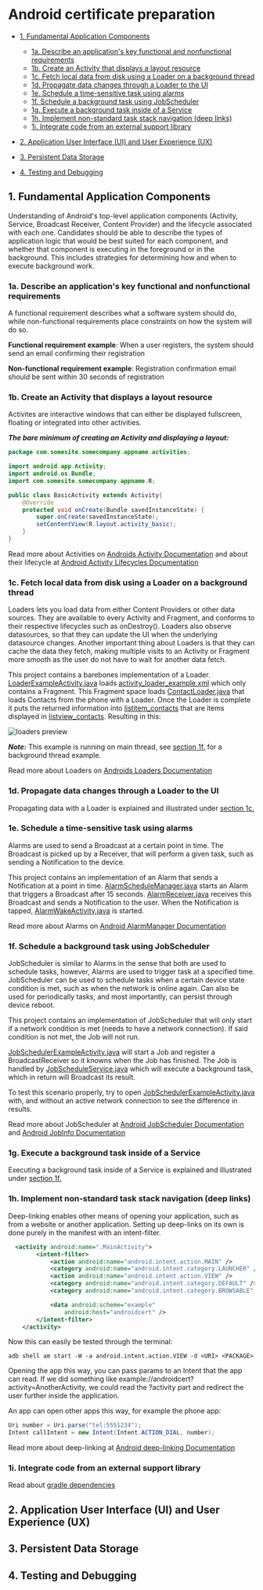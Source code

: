 # Android certificate preparation

* [1. Fundamental Application Components][1]
  * [1a. Describe an application's key functional and nonfunctional requirements][1a]
  * [1b. Create an Activity that displays a layout resource][1b]
  * [1c. Fetch local data from disk using a Loader on a background thread][1c]
  * [1d. Propagate data changes through a Loader to the UI][1d]
  * [1e. Schedule a time-sensitive task using alarms][1e]
  * [1f. Schedule a background task using JobScheduler][1f]
  * [1g. Execute a background task inside of a Service][1g]
  * [1h. Implement non-standard task stack navigation (deep links)][1h]
  * [1i. Integrate code from an external support library][1i]

* [2. Application User Interface (UI) and User Experience (UX)][2]

* [3. Persistent Data Storage][3]

* [4. Testing and Debugging][4]

## 1. Fundamental Application Components
Understanding of Android's top-level application components (Activity, Service, Broadcast Receiver, Content Provider) and the lifecycle associated with each one. Candidates should be able to describe the types of application logic that would be best suited for each component, and whether that component is executing in the foreground or in the background. This includes strategies for determining how and when to execute background work.

### 1a. Describe an application's key functional and nonfunctional requirements
A functional requirement describes what a software system should do, while non-functional requirements place constraints on how the system will do so.

**Functional requirement example**: When a user registers, the system should send an email confirming their registration

**Non-functional requirement example**: Registration confirmation email should be sent within 30 seconds of registration

### 1b. Create an Activity that displays a layout resource
Activites are interactive windows that can either be displayed fullscreen, floating or integrated into other activities.

***The bare minimum of creating an Activity and displaying a layout:***

```java
package com.somesite.somecompany.appname.activities;

import android.app.Activity;
import android.os.Bundle;
import com.somesite.somecompany.appname.R;

public class BasicActivity extends Activity{
    @Override
    protected void onCreate(Bundle savedInstanceState) {
        super.onCreate(savedInstanceState);
        setContentView(R.layout.activity_basic);
    }
}
```

Read more about Activities on [Androids Activity Documentation][1ba] and about their lifecycle at [Android Activity Lifecycles Documentation][1bb]

### 1c. Fetch local data from disk using a Loader on a background thread
Loaders lets you load data from either Content Providers or other data sources. They are available to every Activity and Fragment, and conforms to their respective lifecycles such as onDestroy(). Loaders also observe datasources, so that they can update the UI when the underlying datasource changes. Another important thing about Loaders is that they can cache the data they fetch, making multiple visits to an Activity or Fragment more smooth as the user do not have to wait for another data fetch.

This project contains a barebones implementation of a Loader. [LoaderExampleActivity.java][1ca] loads [activity_loader_example.xml][1cb] which only contains a Fragment. This Fragment space loads [ContactLoader.java][1cc] that loads Contacts from the phone with a Loader. Once the Loader is complete it puts the returned information into [listitem_contacts][1cd] that are items displayed in [listview_contacts][1ce]. Resulting in this:

![loaders preview](images/loaders.png)

***Note:*** This example is running on main thread, see [section 1f.][1f] for a background thread example.

Read more about Loaders on [Androids Loaders Documentation][1cf]

### 1d. Propagate data changes through a Loader to the UI
Propagating data with a Loader is explained and illustrated under [section 1c.][1c]

### 1e. Schedule a time-sensitive task using alarms
Alarms are used to send a Broadcast at a certain point in time. The Broadcast is picked up by a Receiver, that will perform a given task, such as sending a Notification to the device.

This project contains an implementation of an Alarm that sends a Notification at a point in time. [AlarmScheduleManager.java][1ea] starts an Alarm that triggers a Broadcast after 15 seconds. [AlarmReceiver.java][1eb] receives this Broadcast and sends a Notification to the user. When the Notification is tapped, [AlarmWakeActivity.java][1ec] is started.

Read more about Alarms on [Android AlarmManager Documentation][1ed]

### 1f. Schedule a background task using JobScheduler
JobScheduler is similar to Alarms in the sense that both are used to schedule tasks, however, Alarms are used to trigger task at a specified time. JobScheduler can be used to schedule tasks when a certain device state condition is met, such as when the network is online again. Can also be used for periodically tasks, and most importantly, can persist through device reboot.

This project contains an implementation of JobScheduler that will only start if a network condition is met (needs to have a network connection). If said condition is not met, the Job will not run.

[JobSchedulerExampleActivity.java][1fa] will start a Job and register a BroadcastReceiver so it knowns when the Job has finished. The Job is handled by [JobScheduleService.java][1fb] which will execute a background task, which in return will Broadcast its result.

To test this scenario properly, try to open [JobSchedulerExampleActivity.java][1fa] with, and without an active network connection to see the difference in results.

Read more about JobScheduler at [Android JobScheduler Documentation][1fc] and [Android JobInfo Documentation][1fd]

### 1g. Execute a background task inside of a Service
Executing a background task inside of a Service is explained and illustrated under [section 1f.][1f]

### 1h. Implement non-standard task stack navigation (deep links)
Deep-linking enables other means of opening your application, such as from a website or another application. Setting up deep-links on its own is done purely in the manifest with an intent-filter.

```xml
  <activity android:name=".MainActivity">
        <intent-filter>
            <action android:name="android.intent.action.MAIN" />
            <category android:name="android.intent.category.LAUNCHER" />
            <action android:name="android.intent.action.VIEW" />
            <category android:name="android.intent.category.DEFAULT" />
            <category android:name="android.intent.category.BROWSABLE" />

            <data android:scheme="example"
                android:host="androidcert" />
        </intent-filter>
    </activity>
```

Now this can easily be tested through the terminal:
```
adb shell am start -W -a android.intent.action.VIEW -d <URI> <PACKAGE>
```

Opening the app this way, you can pass params to an Intent that the app can read. If we did something like example://androidcert?activity=AnotherActivity, we could read the ?activity part and redirect the user further inside the application.

An app can open other apps this way, for example the phone app:
```java
Uri number = Uri.parse("tel:5551234");
Intent callIntent = new Intent(Intent.ACTION_DIAL, number);
```

Read more about deep-linking at [Android deep-linking Documentation][1ha]

### 1i. Integrate code from an external support library
Read about [gradle dependencies][1ia]

## 2. Application User Interface (UI) and User Experience (UX)

## 3. Persistent Data Storage

## 4. Testing and Debugging

[1]: #1-fundamental-application-components
[1a]: #1a-describe-an-applications-key-functional-and-nonfunctional-requirement
[1b]: #1b-create-an-activity-that-displays-a-layout-resource
[1ba]: https://developer.android.com/reference/android/app/Activity.html
[1bb]: https://developer.android.com/guide/components/activities/activity-lifecycle.html
[1c]: #1c-fetch-local-data-from-disk-using-a-loader-on-a-background-thread
[1ca]: ./AndroidCertificationPreparation/app/src/main/java/com/acp/terjelonoy/androidcertificationpreparation/activities/LoaderExampleActivity.java
[1cb]: ./AndroidCertificationPreparation/app/src/main/res/layout/activity_loader_example.xml
[1cc]: ./AndroidCertificationPreparation/app/src/main/java/com/acp/terjelonoy/androidcertificationpreparation/loaders/ContactLoader.java
[1cd]: ./AndroidCertificationPreparation/app/src/main/res/layout/listitem_contacts.xml
[1ce]: ./AndroidCertificationPreparation/app/src/main/res/layout/listview_contacts.xml
[1cf]: https://developer.android.com/guide/components/loaders.html
[1d]: #1d-propagate-data-changes-through-a-loader-to-the-ui
[1e]: #1e-schedule-a-time-sensitive-task-using-alarms
[1ea]: ./AndroidCertificationPreparation/app/src/main/java/com/acp/terjelonoy/androidcertificationpreparation/managers/AlarmScheduleManager.java
[1eb]: ./AndroidCertificationPreparation/app/src/main/java/com/acp/terjelonoy/androidcertificationpreparation/receivers/AlarmReceiver.java
[1ec]: ./AndroidCertificationPreparation/app/src/main/java/com/acp/terjelonoy/androidcertificationpreparation/activities/AlarmWakeActivity.java
[1ed]: https://developer.android.com/reference/android/app/AlarmManager.html
[1f]: #1f-schedule-a-background-task-using-jobscheduler
[1fa]: ./AndroidCertificationPreparation/app/src/main/java/com/acp/terjelonoy/androidcertificationpreparation/activities/JobScheduleService.java
[1fb]: ./AndroidCertificationPreparation/app/src/main/java/com/acp/terjelonoy/androidcertificationpreparation/services/JobSchedulerExampleActivity.java
[1fc]: https://developer.android.com/reference/android/app/job/JobScheduler.html
[1fd]: https://developer.android.com/reference/android/app/job/JobInfo.html
[1g]: #1g-execute-a-background-task-inside-of-a-service
[1h]: #1h-implement-non-standard-task-stack-navigation-(deep-links)
[1ha]: https://developer.android.com/training/app-indexing/deep-linking.html
[1i]: #1i-integrate-code-from-an-external-support-library
[1ia]: https://docs.gradle.org/current/userguide/dependency_management.html
[2]: #2-application-user-interface-ui-and-user-experience-ux
[3]: #3-persistant-data-storage
[4]: #4-testing-and-debugging
